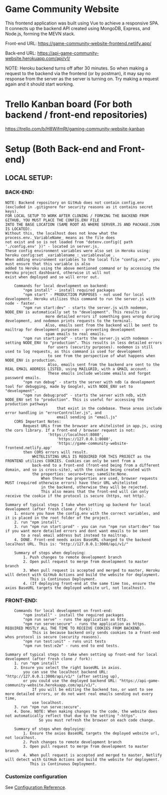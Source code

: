 # Game Community Website

This frontend application was built using Vue to achieve a responsive SPA. It connects up the backend API created using MongoDB, Express, and Node.js, forming the MEVN stack.

Front-end URL: https://game-community-website-frontend.netlify.app/

Back-end URL: https://api-game-community-website.herokuapp.com/api/v1/

NOTE: Heroku backend turns off after 30 minutes. So when making a request to the backend via the frontend (or by postman), it may say no response from the server as the server is turning on. Try making a request again and it should start working.

# Trello Kanban board (For both backend / front-end repositories)

https://trello.com/b/H8WifmRt/gaming-community-website-kanban

# Setup (Both Back-end and Front-end)

## LOCAL SETUP:

### BACK-END:

    NOTE: Backend repository on GitHub does not contain config.env (excluded in .gitignore for security reasons as it contains secret keys).
    FOR LOCAL SETUP TO WORK AFTER CLONING / FORKING THE BACKEND FROM GITHUB, YOU MUST PLACE THE CONFIG.ENV FILE
    INTO THE BASE LOCATION (SAME ROOT AS WHERE SERVER.JS AND PACKAGE.JSON IS LOCATED).
    Without this, the localhost does not know what the process.env._VariableName_ means as the file does
    not exist and so is not loaded from "dotenv.config({ path './config.env' })" - located in server.js.
    These config environment variables were also set in Heroku using: heroku config:set _variablename_:_variablevalue_.
    When adding environment variables to the local file "config.env", you must ensure that this variable is also
    added to Heroku using the above mentioned command or by accessing the Heroku project dashboard, otherwise it will not
    exist when deployed and so will error out.

    	Commands for local development on backend:
    		"npm install" - install required packages
    		"npm start" - PRODUCTION PURPOSES - not used for local development. Heroku utilizes this command to run the server.js with node - faster.
    		"npm run start:dev" - starts the server.js with nodemon, NODE_ENV is automatically set to "development". This results in
    				  more detailed errors if something goes wrong during development, and nodemon prints requests to the terminal.
    				  Also, emails sent from the backend will be sent to mailtrap for development purposes - preventing development
    				  spam emails to real emails.
    		"npm run start:prod" - starts the server.js with nodemon - setting NODE_ENV to "production". This results in less detailed errors
    				   for users (security purposes). nodemon is still used to log requests, as this command is used for development
    				   to see from the perspective of what happens when NODE_ENV is production.
    				   Also, emails sent from the backend are sent to the REAL EMAIL ADDRESS LISTED, using MAILGRID, with a GMAIL account.
    				   These emails include welcome emails and forgot password emails.
    		"npm run debug" - starts the server with ndb (a development tool for debugging, made by Google), with NODE_ENV set to "development".
    		"npm run debug:prod" - starts the server with ndb, with NODE_ENV set to "production". This is useful for accessing the production pathways
    				       that exist in the codebase. These areas include error handling in "errorController.js", and
    				       email sending in "email.js"
    	CORS Important Notes:
    		Request URLs from the browser are whitelisted in app.js, using the cors library. If a front-end / browser request is not:
    			       'https://localhost:8080',
      				       'https://127.0.0.1:8080',
      				       'https://game-community-website-frontend.netlify.app'
    		then CORS errors will result.
    			WHITELISTING URLS IS REQUIRED FOR THIS PROJECT as the FRONTEND utilizes COOKIES. Cookies can only be sent from a
    			back-end to a front-end (front-end being from a different domain, and so is cross-site), with the cookie being created with
    			the properties: secure=true; sameSite:None.
    				When these two properties are used, browser requests MUST (required otherwise errors) have their URL whitelisted
    				in the backend, otherwise they will be rejected.
    				This also means that the front-end will can only receive the cookie if the protocol is secure (https, not http).

    Summary of typical steps I take when setting up backend for local development (after fresh clone / fork):
    	1. ensure you have the config.env with the correct variables, and it is placed in the root folder of the project.
    	2. run "npm install".
    	3. run "npm run start:prod" - you can run "npm run start:dev" too if you want more detailed errors and dont want emails to be sent
    	   to a real email address but instead to mailtrap.
    	4. DONE. Front-end needs axios BaseURL changed to the backend localhost URL. This is: "http://127.0.0.1:3000/api/v1/"

    	Summary of steps when deploying:
    		1. Push changes to remote development branch
    		2. Open pull request to merge from development to master branch
    		3. When pull request is accepted and merged to master, Heroku will detect with GitHub Actions and build the website for deployment.
    		   This is Continuous Deployment.
    		4. (If deploying front-end at the same time too, ensure the axios BaseURL targets the deployed website url, not localhost).

### FRONT-END:

    	Commands for local development on front-end:
    		"npm install" - install the required packages
    		"npm run serve" - runs the application as http.
    		"npm run serve:secure" - runs the application as https. REQUIRED MOSTLY ALL THE TIME TO RECEIVE COOKIES FROM BACKEND.
    			This is because backend only sends cookies to a front-end whos protocol is secure (security reasons).
    		"npm run test:unit" - runs unit tests
    		"npm run test:e2e" - runs end to end tests.

    Summary of typical steps to take when setting up front-end for local development (after fresh clone / fork):
    	1. run "npm install"
    	2. Ensure you select the right baseURL in axios.
    		you can use the localhost backend URL: "http://127.0.0.1:3000/api/v1/" (after setting up),
    		or you could use the deployed backend URL: "https://api-game-community-website.herokuapp.com/api/v1/".
    			If you will be editing the backend too, or want to see more detailed errors, or do not want real emails sending out every time,
    			use localhost.
    	3. run "npm run serve:secure".
    	4. Done. NOTE: When making changes to the code, the website does not automatically reflect that due to the setting "-https".
    		       So you must refresh the browser on each code change.

    	Summary of steps when deploying:
    		1. Ensure the axios BaseURL targets the deployed website url, not localhost.
    		2. Push changes to remote development branch
    		3. Open pull request to merge from development to master branch
    		4. When pull request is accepted and merged to master, Netlify will detect with GitHub Actions and build the website for deployment.
    		   This is Continuous Deployment.

### Customize configuration

See [Configuration Reference](https://cli.vuejs.org/config/).
